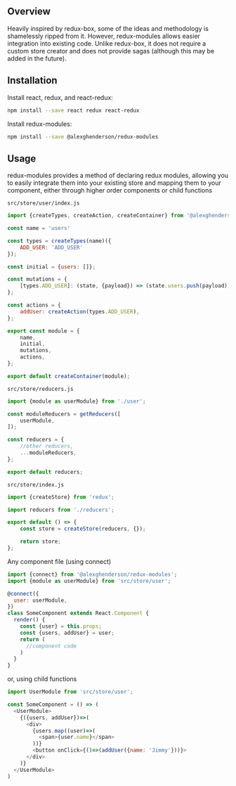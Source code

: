 ## Overview
Heavily inspired by redux-box, some of the ideas and methodology is shamelessly ripped from it. However, redux-modules allows easier integration into existing code. Unlike redux-box, it does not require a custom store creator and does not provide sagas (although this may be added in the future).

## Installation
Install react, redux, and react-redux:
```bash
npm install --save react redux react-redux
```

Install redux-modules:
```bash
npm install --save @alexghenderson/redux-modules
```

## Usage
redux-modules provides a method of declaring redux modules, allowing you to easily integrate them into your existing store and mapping them to your component, either through higher order components or child functions

`src/store/user/index.js`
```js
import {createTypes, createAction, createContainer} from '@alexghenderson/redux-modules';

const name = 'users'

const types = createTypes(name)({
    ADD_USER: 'ADD_USER'
});

const initial = {users: []};

const mutations = {
    [types.ADD_USER]: (state, {payload}) => (state.users.push(payload)),
};

const actions = {
    addUser: createAction(types.ADD_USER),
};

export const module = {
    name,
    initial,
    mutations,
    actions,
};

export default createContainer(module);
```
`src/store/reducers.js`
```js
import {module as userModule} from './user';

const moduleReducers = getReducers([
    userModule,
]);

const reducers = {
    //other reducers,
    ...moduleReducers,
};

export default reducers;
```

`src/store/index.js`
```js
import {createStore} from 'redux';

import reducers from './reducers';

export default () => {
    const store = createStore(reducers, {});

    return store;
};
```

Any component file (using connect)
```js
import {connect} from '@alexghenderson/redux-modules';
import {module as userModule} from 'src/store/user';

@connect({
  user: userModule,
})
class SomeComponent extends React.Component {
  render() {
    const {user} = this.props;
    const {users, addUser} = user;
    return (
      //component code
    )
  }
}
```

or, using child functions
```js
import UserModule from 'src/store/user';

const SomeComponent = () => (
  <UserModule>
    {({users, addUser})=>(
      <div>
        {users.map((user)=>(
          <span>{user.name}</span>
        ))}
        <button onClick={()=>(addUser({name: 'Jimmy'}))}>
      </div>
    )}
  </UserModule>
)
```